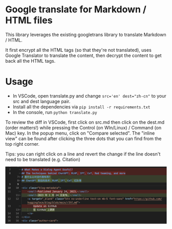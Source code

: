 Google translate for Markdown / HTML files
==========================================
This library leverages the existing googletrans library to translate Markdown / HTML.

It first encrypt all the HTML tags (so that they're not translated), uses Google Translator to translate the content, then decrypt the content to get back all the HTML tags.

Usage
=====
- In VSCode, open translate.py and change `src='en' dest="zh-cn"` to your src and dest language pair.
- Install all the dependencies via `pip install -r requirements.txt`
- In the console, run `python translate.py`

To review the diff in VSCode, first click on src.md then click on the dest.md (order matters!) while pressing the Control (on WIn/Linux) / Command (on Mac) key. In the popup menu, click on "Compare selected". The "inline view" can be found after clicking the three dots that you can find from the top right corner.

Tips: you can right click on a line and revert the change if the line doesn't need to be translated (e.g. Citation)

![Demo](demo.png)